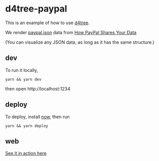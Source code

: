 # d4tree-paypal
This is an example of how to use [d4tree](http://github.com/shawwn/d4tree).

We render [paypal.json](http://rebecca-ricks.com/paypal-data/data/paypal.json) data from [How PayPal Shares Your Data](http://rebecca-ricks.com/paypal-data/)

(You can visualize any JSON data, as long as it has the same structure.)

## dev
To run it locally,
```
yarn && yarn dev
```
then open http://localhost:1234

## deploy
To deploy, install [now](https://zeit.co/now), then run
```
yarn && yarn deploy
```

## web
[See it in action here](https://dist-ufsruamsvo.now.sh/)
